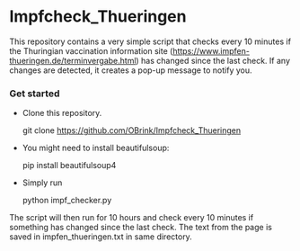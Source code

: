 # Impfcheck_Thueringen
This repository contains a very simple script that checks every 10 minutes 
if the Thuringian vaccination information site (https://www.impfen-thueringen.de/terminvergabe.html) has changed since the last check.
If any changes are detected, it creates a pop-up message to notify you.

### Get started
- Clone this repository.


    git clone https://github.com/OBrink/Impfcheck_Thueringen

- You might need to install beautifulsoup:

    
    pip install beautifulsoup4


- Simply run 


    python  impf_checker.py

The script will then run for 10 hours and check every 10 minutes if 
something has changed since the last check. The text from the page 
is saved in impfen_thueringen.txt in same directory.
